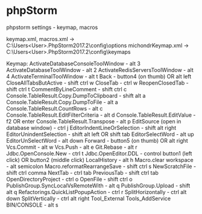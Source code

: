 # phpStorm
phpstorm settings - keymap, macros

keymap.xml, macros.xml -> C:\Users\<User>\.PhpStorm2017.2\config\options
michondrKeymap.xml -> C:\Users\<User>\.PhpStorm2017.2\config\keymaps

Keymap:
ActivateDatabaseConsoleToolWindow - alt 3
ActivateDatabaseToolWindow - alt 2
ActivateRedisServersToolWindow - alt 4
ActivateTerminalToolWindow - alt t
Back - button4 (on thumb) OR alt left
CloseAllTabsButActive - shift ctrl w
CloseTab - ctrl w
ReopenClosedTab - shift ctrl t
CommentByLineComment - shift ctrl c
Console.TableResult.Copy.DumpToClipboard - shift alt a
Console.TableResult.Copy.DumpToFile - alt a
Console.TableResult.CountRows - alt c
Console.TableResult.EditFilterCriteria - alt d
Console.TableResult.EditValue - f2 OR enter
Console.TableResult.Transpose - alt p
EditSource (open in database window) - ctrl j
EditorIndentLineOrSelection - shift alt right
EditorUnindentSelection - shift alt left OR shift tab
EditorSelectWord - alt up
EditorUnSelectWord - alt down
Forward - button5 (on thumb) OR alt right
Vcs.Commit - alt w
Vcs.Push - alt e
Git.Rebase - alt r
Jdbc.OpenConsole.New - ctrl t
Jdbc.OpenEditor.DDL - control button1 (left click) OR button2 (middle click)
LocalHistory - alt h
Macro.clear workspace - alt semicolon
Macro.reformatRearrangeSave - shift ctrl s
NewScratchFile - shift ctrl comma
NextTab - ctrl tab
PreviousTab - shift ctrl tab
OpenDirectoryProject - ctrl o
OpenFile - shift ctrl o
PublishGroup.SyncLocalVsRemoteWith - alt q
PublishGroup.Upload - shift alt q
Refactorings.QuickListPopupAction - ctrl r
SplitHorizontally - ctrl alt down
SplitVertically - ctrl alt right
Tool_External Tools_AddService BIN/CONSOLE - alt s
